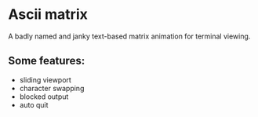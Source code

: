 # Ascii matrix

A badly named and janky text-based matrix animation for terminal viewing.

## Some features:
* sliding viewport
* character swapping
* blocked output 
* auto quit
